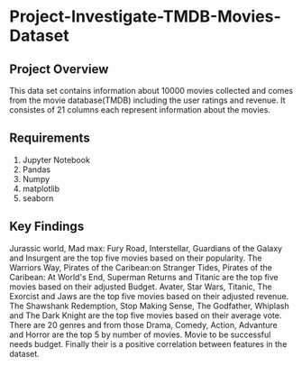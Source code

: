 # Project-Investigate-TMDB-Movies-Dataset

## Project Overview

This data set contains information about 10000 movies collected and comes from the movie database(TMDB) including the user ratings and revenue. It consistes of 21 columns each represent information about the movies. 

## Requirements

1. Jupyter Notebook
2. Pandas
3. Numpy
4. matplotlib
5. seaborn

## Key Findings

Jurassic world, Mad max: Fury Road, Interstellar, Guardians of the Galaxy and Insurgent are the top five movies based on their popularity. The Warriors Way, Pirates of the Caribean:on Stranger Tides, Pirates of the Caribean: At World's End, Superman Returns and Titanic are the top five movies based on their adjusted Budget. Avater, Star Wars, Titanic, The Exorcist and Jaws are the top five movies based on their adjusted revenue. The Shawshank Redemption, Stop Making Sense, The Godfather, Whiplash and The Dark Knight are the top five movies based on their average vote. There are 20 genres and from those Drama, Comedy, Action, Advanture and Horror are the top 5 by number of movies. Movie to be successful needs budget. Finally their is a positive correlation between features in the dataset.

